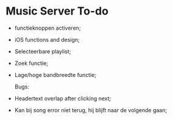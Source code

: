 Music Server To-do
==================

- functieknoppen activeren;
- iOS functions and design;
- Selecteerbare playlist;
- Zoek functie;
- Lage/hoge bandbreedte functie;

  Bugs:

- Headertext overlap after clicking next;
- Kan bij song error niet terug, hij blijft naar de volgende gaan;
